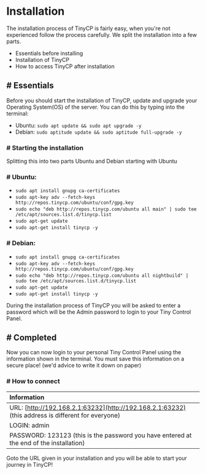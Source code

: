 # Installation

The installation process of TinyCP is fairly easy, when you're not experienced follow the process carefully. We split the installation into a few parts.

* Essentials before installing
* Installation of TinyCP
* How to access TinyCP after installation

## \# Essentials

Before you should start the installation of TinyCP, update and upgrade your Operating System\(OS\) of the server. You can do this by typing into the terminal:

* Ubuntu: `sudo apt update && sudo apt upgrade -y`
* Debian: `sudo aptitude update && sudo aptitude full-upgrade -y`

### \# Starting the installation

Splitting this into two parts Ubuntu and Debian starting with Ubuntu

### \# Ubuntu:

* `sudo apt install gnupg ca-certificates`
* `sudo apt-key adv --fetch-keys http://repos.tinycp.com/ubuntu/conf/gpg.key`
* `sudo echo "deb http://repos.tinycp.com/ubuntu all main" | sudo tee /etc/apt/sources.list.d/tinycp.list`
* `sudo apt-get update`
* `sudo apt-get install tinycp -y`

### \# Debian:

* `sudo apt install gnupg ca-certificates`
* `sudo apt-key adv --fetch-keys http://repos.tinycp.com/ubuntu/conf/gpg.key`
* `sudo echo "deb http://repos.tinycp.com/ubuntu all nightbuild" | sudo tee /etc/apt/sources.list.d/tinycp.list`
* `sudo apt-get update`
* `sudo apt-get install tinycp -y`

During the installation process of TinyCP you will be asked to enter a password which will be the Admin password to login to your Tiny Control Panel.

## \# Completed

Now you can now login to your personal Tiny Control Panel using the information shown in the terminal. You must save this information on a secure place! \(we'd advice to write it down on paper\)

### \# How to connect

| Information |
| :--- |
| URL: [http://192.168.2.1:63232](http://192.168.2.1:63232) \(this address is different for everyone\) |
| LOGIN: admin |
| PASSWORD: 123123 \(this is the password you have entered at the end of the installation\) |

Goto the URL given in your installation and you will be able to start your journey in TinyCP!

